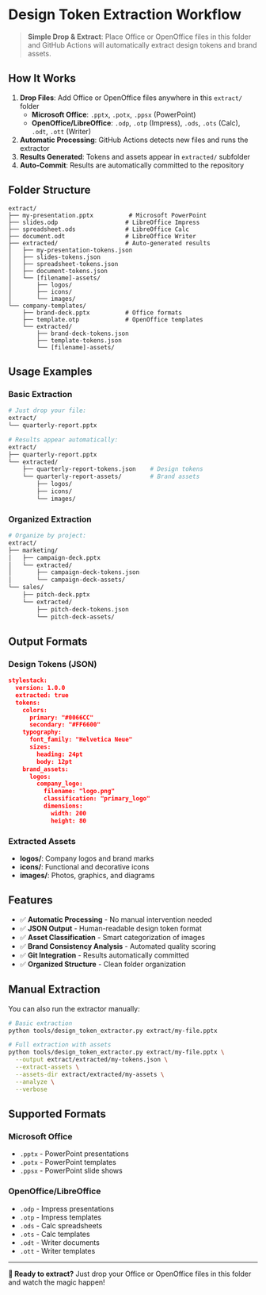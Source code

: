# Design Token Extraction Workflow

> **Simple Drop & Extract**: Place Office or OpenOffice files in this folder and GitHub Actions will automatically extract design tokens and brand assets.

## How It Works

1. **Drop Files**: Add Office or OpenOffice files anywhere in this `extract/` folder
   - **Microsoft Office**: `.pptx`, `.potx`, `.ppsx` (PowerPoint)
   - **OpenOffice/LibreOffice**: `.odp`, `.otp` (Impress), `.ods`, `.ots` (Calc), `.odt`, `.ott` (Writer)
2. **Automatic Processing**: GitHub Actions detects new files and runs the extractor
3. **Results Generated**: Tokens and assets appear in `extracted/` subfolder
4. **Auto-Commit**: Results are automatically committed to the repository

## Folder Structure

```
extract/
├── my-presentation.pptx          # Microsoft PowerPoint
├── slides.odp                   # LibreOffice Impress
├── spreadsheet.ods              # LibreOffice Calc  
├── document.odt                 # LibreOffice Writer
├── extracted/                   # Auto-generated results
│   ├── my-presentation-tokens.json
│   ├── slides-tokens.json
│   ├── spreadsheet-tokens.json
│   ├── document-tokens.json
│   └── [filename]-assets/
│       ├── logos/
│       ├── icons/
│       └── images/
└── company-templates/
    ├── brand-deck.pptx          # Office formats
    ├── template.otp             # OpenOffice templates
    └── extracted/
        ├── brand-deck-tokens.json
        ├── template-tokens.json
        └── [filename]-assets/
```

## Usage Examples

### Basic Extraction
```bash
# Just drop your file:
extract/
└── quarterly-report.pptx

# Results appear automatically:
extract/
├── quarterly-report.pptx
└── extracted/
    ├── quarterly-report-tokens.json    # Design tokens
    └── quarterly-report-assets/        # Brand assets
        ├── logos/
        ├── icons/
        └── images/
```

### Organized Extraction
```bash
# Organize by project:
extract/
├── marketing/
│   ├── campaign-deck.pptx
│   └── extracted/
│       ├── campaign-deck-tokens.json
│       └── campaign-deck-assets/
└── sales/
    ├── pitch-deck.pptx
    └── extracted/
        ├── pitch-deck-tokens.json
        └── pitch-deck-assets/
```

## Output Formats

### Design Tokens (JSON)
```json
stylestack:
  version: 1.0.0
  extracted: true
  tokens:
    colors:
      primary: "#0066CC"
      secondary: "#FF6600"
    typography:
      font_family: "Helvetica Neue"
      sizes:
        heading: 24pt
        body: 12pt
    brand_assets:
      logos:
        company_logo:
          filename: "logo.png"
          classification: "primary_logo"
          dimensions:
            width: 200
            height: 80
```

### Extracted Assets
- **logos/**: Company logos and brand marks
- **icons/**: Functional and decorative icons
- **images/**: Photos, graphics, and diagrams

## Features

- ✅ **Automatic Processing** - No manual intervention needed
- ✅ **JSON Output** - Human-readable design token format
- ✅ **Asset Classification** - Smart categorization of images
- ✅ **Brand Consistency Analysis** - Automated quality scoring
- ✅ **Git Integration** - Results automatically committed
- ✅ **Organized Structure** - Clean folder organization

## Manual Extraction

You can also run the extractor manually:

```bash
# Basic extraction
python tools/design_token_extractor.py extract/my-file.pptx

# Full extraction with assets
python tools/design_token_extractor.py extract/my-file.pptx \
  --output extract/extracted/my-tokens.json \
  --extract-assets \
  --assets-dir extract/extracted/my-assets \
  --analyze \
  --verbose
```

## Supported Formats

### Microsoft Office
- `.pptx` - PowerPoint presentations
- `.potx` - PowerPoint templates  
- `.ppsx` - PowerPoint slide shows

### OpenOffice/LibreOffice  
- `.odp` - Impress presentations
- `.otp` - Impress templates
- `.ods` - Calc spreadsheets
- `.ots` - Calc templates
- `.odt` - Writer documents
- `.ott` - Writer templates

---

**🚀 Ready to extract?** Just drop your Office or OpenOffice files in this folder and watch the magic happen!